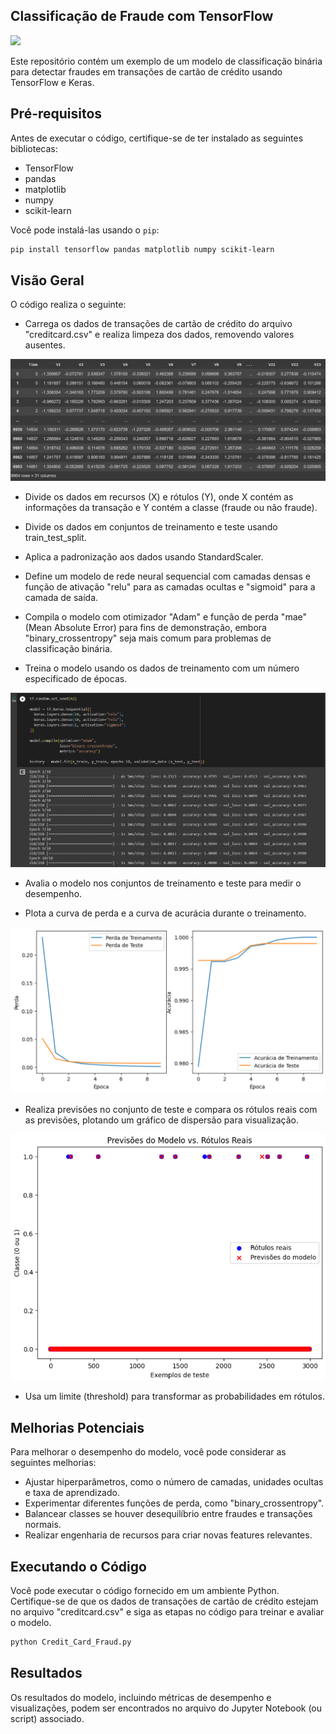 ## Classificação de Fraude com TensorFlow

<img src="https://www.modalmais.com.br/wp-content/uploads/2020/02/fraude_cartoes.jpg"/>

Este repositório contém um exemplo de um modelo de classificação binária para detectar fraudes em transações de cartão de crédito usando TensorFlow e Keras.

## Pré-requisitos

Antes de executar o código, certifique-se de ter instalado as seguintes bibliotecas:

- TensorFlow
- pandas
- matplotlib
- numpy
- scikit-learn

Você pode instalá-las usando o `pip`:

```bash
pip install tensorflow pandas matplotlib numpy scikit-learn
```

## Visão Geral
O código realiza o seguinte:

- Carrega os dados de transações de cartão de crédito do arquivo "creditcard.csv" e realiza limpeza dos dados, removendo valores ausentes.

<img src="creditcard table.png"/>

- Divide os dados em recursos (X) e rótulos (Y), onde X contém as informações da transação e Y contém a classe (fraude ou não fraude).

- Divide os dados em conjuntos de treinamento e teste usando train_test_split.

- Aplica a padronização aos dados usando StandardScaler.

- Define um modelo de rede neural sequencial com camadas densas e função de ativação "relu" para as camadas ocultas e "sigmoid" para a camada de saída.

- Compila o modelo com otimizador "Adam" e função de perda "mae" (Mean Absolute Error) para fins de demonstração, embora "binary_crossentropy" seja mais comum para problemas de classificação binária.

- Treina o modelo usando os dados de treinamento com um número especificado de épocas.

<img src="creditcard model.png"/>

- Avalia o modelo nos conjuntos de treinamento e teste para medir o desempenho.

- Plota a curva de perda e a curva de acurácia durante o treinamento.

<img src="creditcard metrics.png"/>

- Realiza previsões no conjunto de teste e compara os rótulos reais com as previsões, plotando um gráfico de dispersão para visualização.

<img src="creditcard preds.png"/>

- Usa um limite (threshold) para transformar as probabilidades em rótulos.

## Melhorias Potenciais
Para melhorar o desempenho do modelo, você pode considerar as seguintes melhorias:

- Ajustar hiperparâmetros, como o número de camadas, unidades ocultas e taxa de aprendizado.
- Experimentar diferentes funções de perda, como "binary_crossentropy".
- Balancear classes se houver desequilíbrio entre fraudes e transações normais.
- Realizar engenharia de recursos para criar novas features relevantes.


## Executando o Código
Você pode executar o código fornecido em um ambiente Python. Certifique-se de que os dados de transações de cartão de crédito estejam no arquivo "creditcard.csv" e siga as etapas no código para treinar e avaliar o modelo.

```python
python Credit_Card_Fraud.py
```
## Resultados
Os resultados do modelo, incluindo métricas de desempenho e visualizações, podem ser encontrados no arquivo do Jupyter Notebook (ou script) associado.
